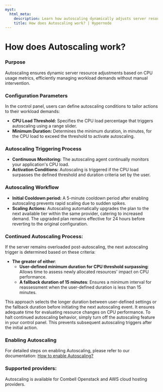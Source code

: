 ```yaml
---
myst:
  html_meta:
    description: Learn how autoscaling dynamically adjusts server resources based on CPU usage metrics, allowing efficient workload management without manual intervention. Configure thresholds, durations, and understand the workflow for seamless autoscaling on Hypernode.
    title: How does Autoscaling work? | Hypernode
---
```


# How does Autoscaling work?

### Purpose

Autoscaling ensures dynamic server resource adjustments based on CPU usage metrics, efficiently managing workload demands without manual intervention.

### Configuration Parameters

In the control panel, users can define autoscaling conditions to tailor actions to their workload demands:
- **CPU Load Threshold:** Specifies the CPU load percentage that triggers autoscaling using a range slider.
- **Minimum Duration:** Determines the minimum duration, in minutes, for the CPU load to exceed the threshold to activate autoscaling.

### Autoscaling Triggering Process
- **Continuous Monitoring:** The autoscaling agent continually monitors your application's CPU load.
- **Activation Conditions:** Autoscaling is triggered if the CPU load surpasses the defined threshold and duration criteria set by the user.

### Autoscaling Workflow
- **Initial Cooldown period:** A 5-minute cooldown period after enabling autoscaling prevents rapid scaling due to sudden spikes.
- **Scaling Actions:** Autoscaling automatically upgrades the plan to the next available tier within the same provider, catering to increased demand. The upgraded plan remains effective for 24 hours before reverting to the original configuration.

### Continued Autoscaling Process:

If the server remains overloaded post-autoscaling, the next autoscaling trigger is determined based on these criteria:
- **The greater of either**:
  - **User-defined minimum duration for CPU threshold surpassing**: Allows time to assess newly allocated resources' impact on CPU performance.
  - **A fallback duration of 15 minutes**: Ensures a minimum interval for reassessment when the user-defined duration is less than 15 minutes.

This approach selects the longer duration between user-defined settings or the fallback duration before initiating the next autoscaling event. It ensures adequate time for evaluating resource changes on CPU performance.
To halt continued autoscaling behavior, simply turn off the autoscaling feature in your control panel. This prevents subsequent autoscaling triggers after the initial action.

### Enabling Autoscaling
For detailed steps on enabling Autoscaling, please refer to our documentation: [How to enable Autoscaling?](how-to-enable-autoscaling.md)


### Supported providers:

Autoscaling is available for Combell Openstack and AWS cloud hosting providers.
